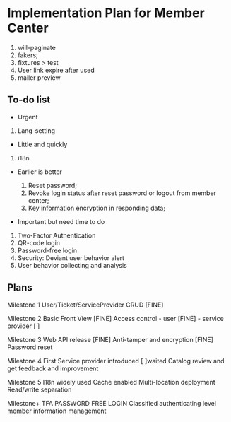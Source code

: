 # Implementation Plan for Member Center


1. will-paginate
2. fakers;
3. fixtures > test
4. User link expire after used
5. mailer preview
## To-do list
* Urgent
1. Lang-setting

* Little and quickly
1. i18n

* Earlier is better
  1. Reset password;
  2. Revoke login status after reset password or logout from member center;
  4. Key information encryption in responding data;

* Important but need time to do 
1. Two-Factor Authentication
2. QR-code login
3. Password-free login
4. Security: Deviant user behavior alert
5. User behavior collecting and analysis


## Plans

Milestone 1
User/Ticket/ServiceProvider CRUD [FINE]

Milestone 2
Basic Front View  [FINE]
Access control
    - user  [FINE]
    - service provider [  ]
    
   
Milestone 3
Web API release [FINE]
Anti-tamper and encryption [FINE]
Password reset

Milestone 4
First Service provider introduced [  ]waited
Catalog review and get feedback and improvement

Milestone 5
I18n widely used
Cache enabled
Multi-location deployment
Read/write separation

Milestone+
TFA
PASSWORD FREE LOGIN
Classified authenticating level
member information management





